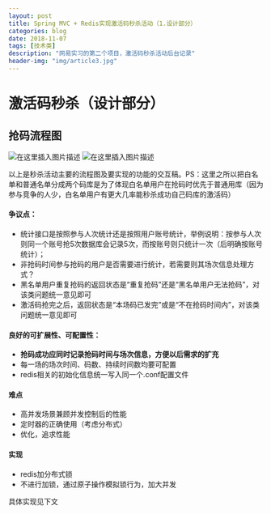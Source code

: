 ```yaml
---
layout: post
title: Spring MVC + Redis实现激活码秒杀活动（1.设计部分）
categories: blog
date: 2018-11-07
tags: [技术类]
description: "网易实习的第二个项目，激活码秒杀活动后台记录"
header-img: "img/article3.jpg"
---
```


# 激活码秒杀（设计部分）

## 抢码流程图

![在这里插入图片描述](https://apiao-1258505467.cos.ap-chengdu.myqcloud.com/blog_pic/seckill/seckill_flowChat.png)
![在这里插入图片描述](https://apiao-1258505467.cos.ap-chengdu.myqcloud.com/blog_pic/seckill/seckill_function.png)

以上是秒杀活动主要的流程图及要实现的功能的交互稿。PS：这里之所以把白名单和普通名单分成两个码库是为了体现白名单用户在抢码时优先于普通用库（因为参与竞争的人少，白名单用户有更大几率能秒杀成功自己码库的激活码）

#### 争议点：
- 统计接口是按照参与人次统计还是按照用户账号统计，举例说明：按参与人次则同一个账号抢5次数据库会记录5次，而按账号则只统计一次（后明确按账号统计）；
-  非抢码时间参与抢码的用户是否需要进行统计，若需要则其场次信息处理方式？
-  黑名单用户重复抢码的返回状态是“重复抢码”还是“黑名单用户无法抢码”，对该类问题统一意见即可
- 激活码抢完之后，返回状态是“本场码已发完”或是“不在抢码时间内”，对该类问题统一意见即可

#### 良好的可扩展性、可配置性：
- **抢码成功应同时记录抢码时间与场次信息，方便以后需求的扩充**
- 每一场的场次时间、码数、持续时间数均要可配置
- redis相关的初始化信息统一写入同一个.conf配置文件

#### 难点
- 高并发场景兼顾并发控制后的性能
- 定时器的正确使用（考虑分布式）
- 优化，追求性能

#### 实现
- redis加分布式锁
- 不进行加锁，通过原子操作模拟锁行为，加大并发

具体实现见下文
